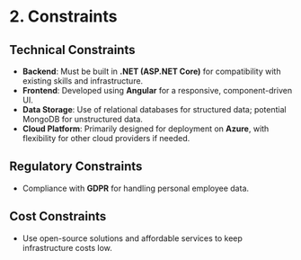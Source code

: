# 2. Constraints

## Technical Constraints
- **Backend**: Must be built in **.NET (ASP.NET Core)** for compatibility with existing skills and infrastructure.
- **Frontend**: Developed using **Angular** for a responsive, component-driven UI.
- **Data Storage**: Use of relational databases for structured data; potential MongoDB for unstructured data.
- **Cloud Platform**: Primarily designed for deployment on **Azure**, with flexibility for other cloud providers if needed.

## Regulatory Constraints
- Compliance with **GDPR** for handling personal employee data.

## Cost Constraints
- Use open-source solutions and affordable services to keep infrastructure costs low.
